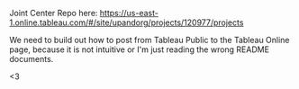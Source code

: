 Joint Center Repo here: https://us-east-1.online.tableau.com/#/site/upandorg/projects/120977/projects

We need to build out how to post from Tableau Public to the Tableau Online page, because it is not intuitive or I'm just reading the wrong README documents.

<3
